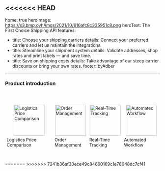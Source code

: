 <<<<<<< HEAD
---
home: true
heroImage: https://s3.bmp.ovh/imgs/2021/10/616afc8c335951c8.png
heroText: The First Choice Shipping API
features:
- title: Choose your shipping carriers
  details: Connect your preferred carriers and let us maintain the integrations.
- title: Streamline your shipment system
  details: Validate addresses, shop rates and print labels — and save time.
- title: Save on shipping costs
  details: Take advantage of our steep carrier discounts or bring your own rates.
footer: byAdber
---

### Product introduction

<div style="display:flex;justify-content: space-between;padding-bottom:40px;margin-top:60px">
  <div style="display: flex;flex-direction: column;align-items: center;">
    <img style="width:100px" src="https://www.shipber.com/assets/img/Home/Repricing%20strategy.png" alt="Logistics Price Comparison">
    <p style="margin:5px">Logistics Price Comparison</p>
    <!-- <p style="margin:0px;font-size: 12px;color:#666">Consistency</p> -->
  </div>
  <div style="display: flex;flex-direction: column;align-items: center;">
    <img style="width:100px" src="https://www.shipber.com/assets/img/Home/Order%20management.png" alt="Order Management">
    <p style="margin:5px">Order Management</p>
    <!-- <p style="margin:0px;font-size: 12px;color:#666"> Feedback</p> -->
  </div>
  <div style="display: flex;flex-direction: column;align-items: center;">
    <img style="width:100px" src="https://www.shipber.com/assets/img/Home/Real-%20Time%20tracking.png" alt="Real-Time Tracking">
    <p style="margin:5px">Real-Time Tracking</p>
    <!-- <p style="margin:0px;font-size: 12px;color:#666">Efficiency</p> -->
  </div>
  <div style="display: flex;flex-direction: column;align-items: center;">
    <img style="width:100px" src="https://www.shipber.com/assets/img/Home/Automated%20warehouse.png" alt="Automated Workflow">
    <p style="margin:5px">Automated Workflow</p>
    <!-- <p style="margin:0px;font-size: 12px;color:#666">Controllability</p> -->
  </div>
</div>
=======
>>>>>>> 7241b36af30ece49c84660169c1e78648dc7cf41
